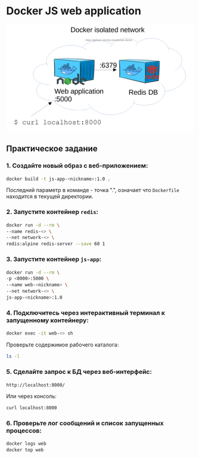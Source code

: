 # Docker JS web application

<img src="js-web-app.png" alt="js-web-app" width="1024"/>

## Практическое задание

### 1. Создайте новый образ с веб-приложением:

```bash
docker build -t js-app-<nickname>:1.0 .
```

Последний параметр в команде - точка ".", означает что `Dockerfile` находится в текущей директории.

### 2. Запустите контейнер `redis`:

```bash
docker run -d --rm \
--name redis-<> \
--net network-<> \
redis:alpine redis-server --save 60 1
```
### 3. Запустите контейнер `js-app`:

```bash
docker run -d --rm \
-p <8000>:5000 \
--name web-<nickname> \
--net network-<> \
js-app-<nickname>:1.0
```

### 4. Подключитесь через интерактивный терминал к запущенному контейнеру:

```bash
docker exec -it web-<> sh
```

Проверьте содержимое рабочего каталога:
```bash
ls -l
```

### 5. Сделайте запрос к БД через веб-интерфейс:

`http://localhost:8000/`

Или через консоль:

```bash
curl localhost:8000
```

### 6. Проверьте лог сообщений и список запущенных процессов:

```bash
docker logs web
docker top web
```